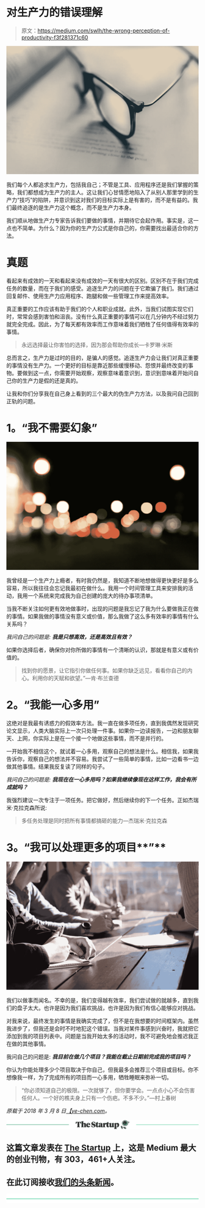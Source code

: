 # 对生产力的错误理解

> 原文：<https://medium.com/swlh/the-wrong-perception-of-productivity-f3f281371c60>

![](img/25f6c630598bcbf10349da79dc25721e.png)

我们每个人都追求生产力，包括我自己；不管是工具、应用程序还是我们掌握的策略，我们都想成为生产力的主人。这让我们心甘情愿地陷入了从别人那里学到的生产力“技巧”的陷阱，并意识到这对我们的目标实际上是有害的，而不是有益的。我们最终追逐的是生产力这个概念，而不是生产力本身。

我们顺从地做生产力专家告诉我们要做的事情，并期待它会起作用。事实是，这一点也不简单。为什么？因为你的生产力公式是你自己的，你需要找出最适合你的方法。

# **真题**

看起来有成效的一天和看起来没有成效的一天有很大的区别。区别不在于我们完成任务的数量，而在于我们的感受。追逐生产力的问题在于它欺骗了我们。我们通过回复邮件、使用生产力应用程序、跑腿和做一些管理工作来提高效率。

真正重要的工作应该有助于我们的个人和职业成就。此外，当我们试图实现它们时，常常会感到害怕和沮丧。没有什么真正重要的事情可以在几分钟内不经过努力就完全完成。因此，为了每天都有效率而工作意味着我们牺牲了任何值得有效率的事情。

> 永远选择最让你害怕的选择，因为那会帮助你成长—卡罗琳·米斯

总而言之，生产力是过时的目的，是骗人的感觉。追逐生产力会让我们对真正重要的事情没有生产力。一个更好的目标是靠近那些缓慢移动、怨恨并最终改变的事物。要做到这一点，你需要开始观察，观察意味着意识到，意识到意味着开始问自己你的生产力是假的还是真的。

让我和你们分享我在自己身上看到的三个最大的伪生产力方法，以及我问自己回到正轨的问题。

# **1。**“我不需要幻象”

![](img/1280ef1f6e36eb4e000ac1ed27e7d7c5.png)

我曾经是一个生产力上瘾者，有时我仍然是，我知道不断地想做得更快更好是多么容易，所以我往往会忘记我最初在做什么。我用一个时间管理工具来安排我的活动，我用一个系统来完成我为自己创建的庞大的待办事项清单。

当我不断关注如何更有效地做事时，出现的问题是我忘记了我为什么要做我正在做的事情。如果我做的事情没有意义或价值，那么我做了这么多有效率的事情有什么关系吗？

*我问自己的问题是:* ***我是只想高效，还是高效且有效？***

如果你选择后者，确保你对你所做的事情有一个清晰的认识，那就是有意义或有价值的。

> 找到你的愿景，让它指引你做任何事。如果你缺乏远见，看看你自己的内心。利用你的天赋和欲望。”—肯·布兰查德

# **2。**“我能**一心多用”**

这绝对是我最有诱惑力的假效率方法。我一直在做多项任务，直到我偶然发现研究论文显示，人类大脑实际上一次只处理一件事。如果你一边读报告，一边和朋友聊天、上网，你实际上是在一个接一个地做这些事情，而不是并行的。

一开始我不相信这个，就试着一心多用，观察自己的想法是什么。相信我，如果我告诉你，观察自己的想法并不容易。我尝试了一些简单的事情，比如一边看书一边做其他事情。结果我反复读了同样的句子。

*我问自己的问题是:* ***我现在在一心多用吗？如果我继续像现在这样工作，我会有所成就吗？***

我强烈建议一次专注于一项任务。把它做好，然后继续你的下一个任务。正如杰瑞米·克拉克森所说:

> 多任务处理是同时把所有事情都搞砸的能力—杰瑞米·克拉克森

# **3。**“我可以处理更多的项目**”**

![](img/70c892ad77cf339868847e70690b49d2.png)

我们以做事而闻名。不幸的是，我们变得越有效率，我们尝试做的就越多，直到我们的盘子太大。也许是因为我们喜欢挑战，也许是因为我们有信心能够应对挑战。

对我来说，最终发生的事情是我确实完成了，但不是在我想要的时间框架内。虽然我进步了，但我还是会时不时地犯这个错误。当我对某件事感到兴奋时，我就把它添加到我的项目列表中。问题是当我开始太多的活动时，我不可避免地会推迟我正在做的其他事情。

我问自己的问题是: ***我目前在做几个项目？我能在截止日期前完成我的项目吗？***

你认为你能处理多少个项目取决于你自己，但我最多会推荐三个项目或目标。你不想像我一样，为了完成所有的项目而一心多用，牺牲睡眠来弥补一切。

> “你必须知道自己的极限。一次就够了，但你要学会。一点点小心不会伤害任何人。一个好的樵夫身上只有一个伤疤。不多不少。”—村上春树

*原载于 2018 年 3 月 8 日*[*【ye-chen.com*](https://ye-chen.com/the-wrong-perception-of-productivity/)*。*

[![](img/308a8d84fb9b2fab43d66c117fcc4bb4.png)](https://medium.com/swlh)

## 这篇文章发表在 [The Startup](https://medium.com/swlh) 上，这是 Medium 最大的创业刊物，有 303，461+人关注。

## 在此订阅接收[我们的头条新闻](http://growthsupply.com/the-startup-newsletter/)。

[![](img/b0164736ea17a63403e660de5dedf91a.png)](https://medium.com/swlh)